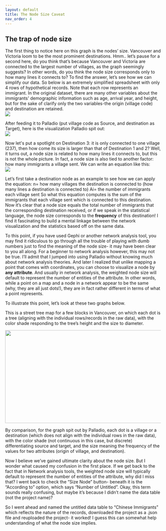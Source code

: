 ```yaml
---
layout: default
title: The Node Size Caveat
nav_order: 4
---
```



## The trap of node size

The first thing to notice here on this graph is the nodes’ size. Vancouver and Victoria loom to be the most prominent destinations. Hmm.. let’s pause for a second here, do you think that’s because Vancouver and Victoria are connected to the largest number of villages, as the graph seemingly suggests? In other words, do you think the node size corresponds only to how many lines it connects to? To find the answer, let’s see how we can simplify our data. So below is an extremely simplified spreadsheet with only 4 rows of hypothetical records. Note that each row represents an immigrant. In the original dataset, there are many other variables about the immigrants' demographic information such as age, arrival year, and height, but for the sake of clarify only the two variables-the origin (village code) and destination are retained. <br /> 
![](http://blogs.ubc.ca/szhang/files/2018/06/屏幕快照-2018-06-21-上午11.00.47.png) <br /> 

After feeding it to Palladio (put village code as Source, and destination as Target), here is the visualization Palladio spit out: <br /> 
![](http://blogs.ubc.ca/szhang/files/2018/06/屏幕快照-2018-06-21-上午10.42.56-300x206.png) <br /> 


Now let's put a spotlight on Destination 3: it is only connected to one village (237), then how come its size is larger than that of Destination 1 and 2? Well, it turns out, a node size is related to how many lines it connects to, but this is not the whole picture. In fact, a node size is also tied to another factor: how many immigrants a village sent. We can write an equation like this: <br /> 
![](http://blogs.ubc.ca/szhang/files/2018/06/屏幕快照-2018-06-21-下午12.06.33.png) 


Let’s first take a destination node as an example to see how we can apply the equation: n= how many villages the destination is connected to (how many lines a destination is connected to) Ai= the number of immigrants each village sent So what this equation computes is the sum of the immigrants that each village sent which is connected to this destination. Now it’s clear that a node size equals the total number of immigrants that the corresponding destination received, or if we speak in the statistical language, the node size corresponds to the **frequency** of this destination! I find it fascinating to build a mental linkage between the network visualization and the statistics based off on the same data. 

To this point, if you have used Gephi or another network analysis tool, you may find it ridiculous to go through all the trouble of playing with dumb numbers just to find the meaning of the node size- it may have been clear to you all along. For a beginner to network analysis however, this may not be true. I’ll admit that I jumped into using Palladio without knowing much about network analysis theories. And later I realized that unlike mapping a point that comes with coordinates, you can choose to visualize a node by **any attribute**. And usually in network analysis, the weighted node size will default to represent the number of entities of the attribute.  In other words, while a point on a map and a node in a network appear to be the same (why, they are all just dots!), they are in fact rather different in terms of what a point represents.
 
To illustrate this point, let’s look at these two graphs below. 

This is a street tree map for a few blocks in Vancouver, on which each dot is a tree (aligning with the individual rows/records in the raw data), with the color shade responding to the tree’s height and the size to diameter. 

<img src="https://github.com/saharazh/Palladio-Networking/blob/master/images/street%20trees.png" height="300px" width="550px" >

By comparison, for the graph spit out by Palladio, each dot is a village or a destination (which does not align with the individual rows in the raw data), with the color shade (not continuous in this case, but discrete) differentiating source and target, and the size meaning the frequency of the values for two attributes (origin of village, and destination). 

Now I believe we’ve gained ultimate clarity about the node size. But I wonder what caused my confusion in the first place. If we get back to the fact that in Network analysis tools, the weighted node size will typically default to represent the number of entities of the attribute, why did I miss that?  I went back to check the “Size Node” button- beneath it is the “According to” option, which says “Number of Untitled”. Okay, this term sounds really confusing, but maybe it’s because I didn’t name the data table (not the project name)?

So I went ahead and named the untitled data table to “Chinese Immigrants” which reflects the nature of the records, downloaded the project as a .json file and reuploaded the project- it worked!  I guess this can somewhat help understanding of what the node size implies. 



